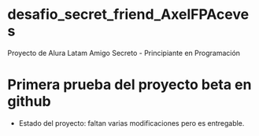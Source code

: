# desafio_secret_friend_AxelFPAceves
Proyecto de Alura Latam Amigo Secreto - Principiante en Programación 

<h1> Primera prueba del proyecto beta en github </h1>

- Estado del proyecto: faltan varias modificaciones pero es entregable.
